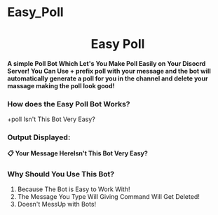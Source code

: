 # Easy_Poll
 
<h1><center>Easy Poll</center></h1>

<b>A simple Poll Bot Which Let's You Make Poll Easily on Your Disocrd Server! You Can Use + prefix poll with your message and the bot will automatically generate a poll for you in the channel and delete your massage making the poll look good!</b>

<h3><b>How does the Easy Poll Bot Works?</b></h3>

+poll Isn't This Bot Very Easy?

<h3><b>Output Displayed:</b></h3>

<b>📋 Your Message HereIsn't This Bot Very Easy? </b>

<h3><b>Why Should You Use This Bot?</b></h3>

1. Because The Bot is Easy to Work With!
2. The Message You Type Will Giving Command Will Get Deleted!
3. Doesn't MessUp with Bots!




